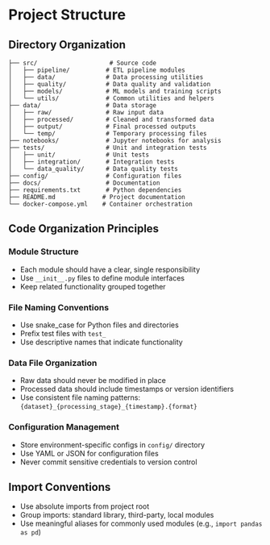 # Project Structure

## Directory Organization

```
├── src/                    # Source code
│   ├── pipeline/          # ETL pipeline modules
│   ├── data/              # Data processing utilities
│   ├── quality/           # Data quality and validation
│   ├── models/            # ML models and training scripts
│   └── utils/             # Common utilities and helpers
├── data/                  # Data storage
│   ├── raw/               # Raw input data
│   ├── processed/         # Cleaned and transformed data
│   ├── output/            # Final processed outputs
│   └── temp/              # Temporary processing files
├── notebooks/             # Jupyter notebooks for analysis
├── tests/                 # Unit and integration tests
│   ├── unit/              # Unit tests
│   ├── integration/       # Integration tests
│   └── data_quality/      # Data quality tests
├── config/                # Configuration files
├── docs/                  # Documentation
├── requirements.txt       # Python dependencies
├── README.md             # Project documentation
└── docker-compose.yml    # Container orchestration
```

## Code Organization Principles

### Module Structure
- Each module should have a clear, single responsibility
- Use `__init__.py` files to define module interfaces
- Keep related functionality grouped together

### File Naming Conventions
- Use snake_case for Python files and directories
- Prefix test files with `test_`
- Use descriptive names that indicate functionality

### Data File Organization
- Raw data should never be modified in place
- Processed data should include timestamps or version identifiers
- Use consistent file naming patterns: `{dataset}_{processing_stage}_{timestamp}.{format}`

### Configuration Management
- Store environment-specific configs in `config/` directory
- Use YAML or JSON for configuration files
- Never commit sensitive credentials to version control

## Import Conventions
- Use absolute imports from project root
- Group imports: standard library, third-party, local modules
- Use meaningful aliases for commonly used modules (e.g., `import pandas as pd`)